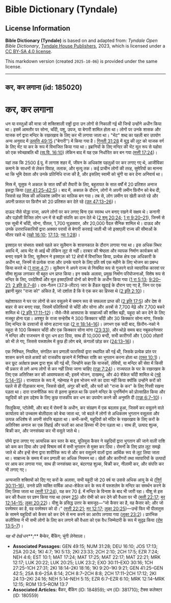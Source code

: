 # Bible Dictionary (Tyndale)

## License Information

**Bible Dictionary (Tyndale)** is based on and adapted from: _Tyndale Open Bible Dictionary_, [Tyndale House Publishers](https://tyndaleopenresources.com/), 2023, which is licensed under a [CC BY-SA 4.0 license](https://creativecommons.org/licenses/by-sa/4.0/legalcode.en).

This markdown version (created `2025-10-06`) is provided under the same license.



--------------------------------

## कर, कर लगाना (id: 185020)

कर, कर लगाना
============

धन या वस्तुओं की मात्रा जो शक्तिशाली राष्ट्रों द्वारा उन लोगों से निकाली गई थी जिन्हें उन्होंने अधीन किया था। इसमें आमतौर पर सोना, चाँदी, पशु, उपज, या बेगारी शामिल होता था। लोगों पर उनके शासक और याजक वर्ग द्वारा मन्दिर के रखरखाव के लिए कर भी लगाया जाता था। "भेंट" शब्द का पहली बार उपयोग अन्य अनुवाद में [उत्पत्ति 49:15](https://ref.ly/Gen49:15) ("बेगारी") में किया गया है। [गिनती 31:28](https://ref.ly/Num31:28) में युद्ध की लूट को याजक वर्ग के लिए भेंट या कर के रूप में विभाजित किया गया था। इब्रानियों के लिए मन्दिर की भेंट मूल रूप से यहोवा को एक स्वेच्छाबलि थी ([व्य.वि. 16:10](https://ref.ly/Deut16:10)) लेकिन बाद में यह एक निर्धारित कर बन गया ([मत्ती 17:24](https://ref.ly/Matt17:24))।

यहां तक कि 2500 ई.पू. में लागाश शहर में, जीवन के अधिकांश पहलुओं पर कर लगाए गए थे, आजीविका कमाने के साधनों से लेकर विवाह, तलाक, और मृत्यु तक। कई प्राचीन लोगों की तरह, सुमेरियों का मानना था कि भूमि देवता और उनके प्रतिनिधि राजा की है, और इसलिए स्वामी को चुंगी या कर देना अनिवार्य था।

मिस्र में, यूसुफ ने अकाल के सात वर्षों की तैयारी के लिए, बहुतायत के सात वर्षों में 20 प्रतिशत अनाज इकट्ठा किया ([उत 41:25–42:5](https://ref.ly/Gen41:25-Gen42:5))। बाद में, अकाल के दौरान, लोगों ने अपनी ज़मीन फ़िरौन को बेच दी, जिससे वह मिस्र की अधिकांश ज़मीन का मालिक बन गया। तब से, लोग ज़मीन पर खेती करते रहे और अपनी फ़सल पर फ़िरौन को 20 प्रतिशत कर देते रहे ([उत 47:13–26](https://ref.ly/Gen47:13-Gen47:26))।

दाऊद जैसे योद्धा राजा, अपने लोगों पर कर लगाए बिना एक स्वस्थ धन बनाए रखने में सक्षम थे। कनानी और पड़ोसी विजित लोग धन में से बड़ी संपत्ति का दान देते थे ([2 शमू](https://ref.ly/2Sam8:6-2Sam8:14) [20:24](https://ref.ly/2Sam20:24); [1 रा 9:20–21](https://ref.ly/1Kgs9:20-1Kgs9:21)), जिनमें से एक सूची में चाँदी, सोना, पीतल, 1,700 घुड़सवार, और 20,000 पैदल सैनिक शामिल थे। दाऊद और उनके उत्तराधिकारियों द्वारा अक्सर परायों से बेगारी करवाई जाती थी जो इस्राएली राज्य की सीमाओं के भीतर रहते थे ([यहो 16:10](https://ref.ly/Josh16:10); [17:13](https://ref.ly/Josh17:13); [न्या 1:28](https://ref.ly/Judg1:28))। 

इस्राएल पर संभवतः सबसे पहले कर सुलैमान के शासनकाल के दौरान लगाया गया था। इस अधिक स्थिर अवधि में, आय भेंट से आई थी लेकिन लूट से नहीं। दरबार की श्रेष्ठता और व्यापक निर्माण कार्यक्रम को बनाए रखने के लिए, सुलैमान ने इस्राएल को 12 क्षेत्रों में विभाजित किया, प्रत्येक क्षेत्र एक अधिकारी के अधीन था, जिनमें से प्रत्येक राजा और उनके घराने के लिए प्रति वर्ष एक महीने के लिए भोजन का प्रबन्ध किया करते थे ([1 राजा 4:7](https://ref.ly/1Kgs4:7))। सुलैमान ने अपने राज्य से नियमित रूप से गुजरने वाले व्यापारिक कारवां पर सीमा शुल्क लगाकर भी बहुत धन प्राप्त किया। इन सबके अलावा, प्रमुख निर्माण परियोजनाओं, विशेष रूप से मन्दिर के लिए, परदेशियों और मूल इस्राएलियों दोनों को बेगारी के अधीन किया गया ([1 रा 5:13](https://ref.ly/1Kgs5:13); [9:20–21](https://ref.ly/1Kgs9:20-1Kgs9:21); [2 इति 8:7–8](https://ref.ly/2Chr8:7-2Chr8:8))। दस\-गैलन (37\.9\-लीटर) जार के हैंडल खुदाई के दौरान पाए गए है, जिन पर एक इब्रानी मुहर "राजा को" अंकित है, जो दर्शाता है कि वे एक कर का हिस्सा थे ([2 इति 2:10](https://ref.ly/2Chr2:10))।

यहोशाफात ने घर पर लोगों से कर वसूलने में समान रूप से सफलता प्राप्त की ([2 इति 17:5](https://ref.ly/2Chr17:5)) और देश से बाहर से कर बनाए रखा, जिसमें पलिश्तियों से चाँदी और सोना और अरबों से 7,700 मेढ़े और 7,700 बकरे शामिल थे ([2 इति 17:11–12](https://ref.ly/2Chr17:11-2Chr17:12))। जैसे\-जैसे आसपास के साम्राज्यों की शक्ति बढ़ी, यहूदा को कर देने के लिए मजबूर होना पड़ा। अश्शूर के राजा सन्हेरीब ने 300 किक्कार चाँदी और 30 किक्कार सोना मांगा, जिसके लिए मन्दिर के दरवाजों से सोना हटाना पड़ा ([2 रा 18:14–16](https://ref.ly/2Kgs18:14-2Kgs18:16))। लगभग एक सदी बाद, फ़िरौन\-नको ने यहूदा से 100 किक्कार चाँदी और एक किक्कार सोना मांगा ([23:33](https://ref.ly/2Kgs23:33)), और थोड़े समय बाद नबूकदनेस्सर ने मन्दिर और राजभवन से पूरा धन हटा दिया, साथ ही 10,000 बन्दी, सभी कारीगरों और 1,000 लोहारों को भी ले गए, जिससे यरूशलेम में कुछ ही लोग बचे, कंगालों छोड़ कर ([24:13–16](https://ref.ly/2Kgs24:13-2Kgs24:16))। 

एक निश्चित, नियमित, संगठित कर प्रणाली फारसियों द्वारा स्थापित की गई थी, जिसके प्रत्येक प्रांत पर शासन करने वाले क्षत्रपों को राजकीय खजाने में निश्चित राशि का भुगतान करना होता था ([एस्त 10:1](https://ref.ly/Esth10:1))। कर छूट अर्तक्षत्र प्रथम द्वारा शुरू की गई थी, जिन्होंने कहा कि याजकों, लेवियों, या मन्दिर की सेवा में किसी भी प्रकार से लगे अन्य लोगों से कर नहीं लिया जाना चाहिए ([एज्रा 7:24](https://ref.ly/Ezra7:24))। राज्यपाल के घर के रखरखाव के लिए एक अतिरिक्त कर की आवश्यकता थी; इसमें भोजन, दाखमधु, और 40 शेकेल चाँदी शामिल थे ([नहे 5:14–15](https://ref.ly/Neh5:14-Neh5:15))। राज्यपाल के रूप में, नहेम्याह ने इस भोजन भत्ते का दावा नहीं किया क्योंकि उन्होंने करों को पहले से ही पीड़ाकार माना, जिससे खेतों, अंगूर की बारी, और घरों को "राजा के कर" के लिए गिरवी रखना पड़ता था। दारा राजनीतिक रूप से इतना कुशल था कि उसने मन्दिर के पुनर्निर्माण को प्रोत्साहित किया और यहूदियों को इस उद्देश्य के लिए कुछ राजकीय कर धन का उपयोग करने की अनुमति दी ([एज्रा 6:7–10](https://ref.ly/Ezra6:7-Ezra6:10))।

सिलूकिया, प्टोलेमी, और बाद में रोमनों के अधीन, कर संग्रहण में एक बदलाव हुआ, जिसमें कर वसूलने वाले कार्यालय को उच्चतम बोलीदाता को बेचा जाता था, जो बदले में लोगों से अधिकतम भुगतान वसूलता और उत्पन्न अधिशेष से अपनी संपत्ति बढ़ाता था। कभी\-कभी, यहूदियों को मंदिर के रखरखाव के लिए करों के अतिरिक्त अनाज का एक तिहाई और फलों का आधा हिस्सा भी देना पड़ता था। साथ ही, उत्पाद शुल्क, बिक्री कर, और जनसंख्या कर भी वसूले जाते थे।

पॉम्पे द्वारा लगाए गए अत्यधिक कर स्तर के बाद, यूलियुस कैसर ने यहूदियों द्वारा भुगतान की जाने वाली राशि को कम कर दिया और उन्हें विश्राम वर्ष में सभी भुगतान से मुक्त कर दिया। रोमनों के लिए प्रांत लूट समझे जाते थे और इन्हें सेना द्वारा शारीरिक रूप से और कर वसूलने वालों द्वारा आर्थिक रूप से लूट लिया जाता था। साम्राज्य के समय में कर प्रणाली का अधिक नियमन था। खेतों और कारीगरों तथा व्यापारियों के उत्पादों पर आय कर लगाया गया, साथ ही जनसंख्या कर, बंदरगाह शुल्क, बिक्री कर, नीलामी कर, और संपत्ति कर भी लगाए गए।

अन्यजाति शक्तियों को दिए गए करों के अलावा, सभी यहूदी जो 20 वर्ष या उससे अधिक आयु के थे ([निर्ग 30:11–16](https://ref.ly/Exod30:11-Exod30:16)), उनसे प्रति व्यक्ति वार्षिक आधा\-शेकेल कर के रूप में यरूशलेम के मन्दिर का समर्थन करने के लिए लिया जाता था ([मत्ती 17:24](https://ref.ly/Matt17:24)), यह कर 70 ई. में मन्दिर के विनाश के बाद भी जारी रहा। यीशु से इस कर की वैधता पर प्रश्न किया गया था (वचन [25](https://ref.ly/Matt17:25)) और रोमी को कर देने की वैधता पर भी ([मत्ती 22:17](https://ref.ly/Matt22:17); [मर 12:14–15](https://ref.ly/Mark12:14-Mark12:15); [लूका 20:22](https://ref.ly/Luke20:22))। यीशु के प्रसिद्ध उत्तर के बावजूद—“जो कैसर का है, वह कैसर को; और जो परमेश्वर का है, वह परमेश्वर को दो।” ([मत्ती 22:21](https://ref.ly/Matt22:21); [मर 12:17](https://ref.ly/Mark12:17); [लूका 20:25](https://ref.ly/Luke20:25))—उन्हें फिर भी पीलातुस के सामने यहूदियों को कैसर को कर देने से मना करने का आरोप लगाया गया ([लूका 23:2](https://ref.ly/Luke23:2))। प्रारंभिक कलीसिया ने भी सभी लोगों के लिए कर लगाने की वैधता को एक वैध जिम्मेदारी के रूप में सुदृढ़ किया ([रोम 13:5–7](https://ref.ly/Rom13:5-Rom13:7))। 

*यह भी देखें* धन**;** बैन्केर, बैंकिंग; चुंगी लेनेवाला।

* **Associated Passages:** GEN 49:15; NUM 31:28; DEU 16:10; JOS 17:13; 2SA 20:24; 1KI 4:7; 1KI 5:13; 2KI 23:33; 2CH 2:10; 2CH 17:5; EZR 7:24; NEH 4:6; EST 10:1; MAT 17:24; MAT 17:25; MAT 22:17; MAT 22:21; MRK 12:17; LUK 20:22; LUK 20:25; LUK 23:2; EXO 30:11–EXO 30:16; 1CH 27:25–1CH 27:31; 2KI 18:14–2KI 18:16; 1KI 9:20–1KI 9:21; GEN 41:25–GEN 42:5; 2SA 8:6–2SA 8:14; 2CH 8:7–2CH 8:8; 2CH 17:11–2CH 17:12; 2KI 24:13–2KI 24:16; NEH 5:14–NEH 5:15; EZR 6:7–EZR 6:10; MRK 12:14–MRK 12:15; ROM 13:5–ROM 13:7
* **Associated Articles:** बैंकर, बैंकिंग (ID: 184859); धन (ID: 381710); टैक्स कलेक्टर (ID: 180559)

